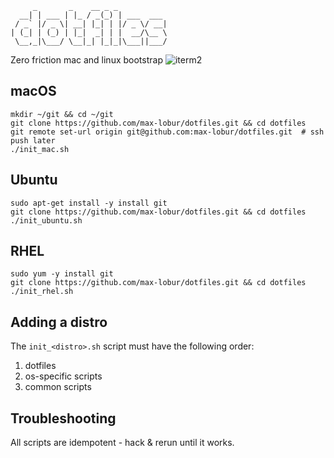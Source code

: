 ```
     _       _    __ _ _           
  __| | ___ | |_ / _(_) | ___  ___ 
 / _` |/ _ \| __| |_| | |/ _ \/ __|
| (_| | (_) | |_|  _| | |  __/\__ \
 \__,_|\___/ \__|_| |_|_|\___||___/

```
Zero friction mac and linux bootstrap
![iterm2](./iterm2.png)

## macOS
```
mkdir ~/git && cd ~/git
git clone https://github.com/max-lobur/dotfiles.git && cd dotfiles
git remote set-url origin git@github.com:max-lobur/dotfiles.git  # ssh push later
./init_mac.sh
```

## Ubuntu
```
sudo apt-get install -y install git
git clone https://github.com/max-lobur/dotfiles.git && cd dotfiles
./init_ubuntu.sh
```

## RHEL
```
sudo yum -y install git 
git clone https://github.com/max-lobur/dotfiles.git && cd dotfiles
./init_rhel.sh
```

## Adding a distro
The `init_<distro>.sh` script must have the following order:
1. dotfiles
1. os-specific scripts
1. common scripts

## Troubleshooting
All scripts are idempotent - hack & rerun until it works.
